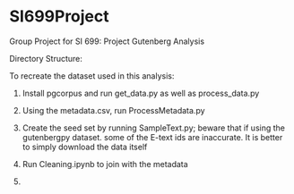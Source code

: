 # SI699Project
Group Project for SI 699: Project Gutenberg Analysis

Directory Structure:

To recreate the dataset used in this analysis:

1. Install pgcorpus and run get_data.py as well as process_data.py

2. Using the metadata.csv, run ProcessMetadata.py

3. Create the seed set by running SampleText.py; beware that if using the gutenbergpy dataset. some of the E-text ids are inaccurate. It is better to simply download the data itself

4. Run Cleaning.ipynb to join with the metadata

5. 
